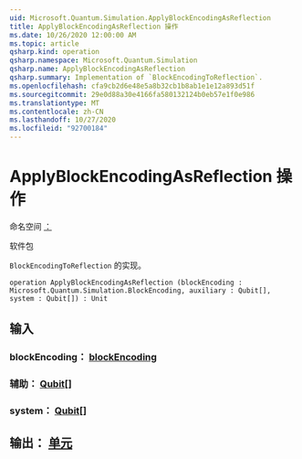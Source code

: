 ```yaml
---
uid: Microsoft.Quantum.Simulation.ApplyBlockEncodingAsReflection
title: ApplyBlockEncodingAsReflection 操作
ms.date: 10/26/2020 12:00:00 AM
ms.topic: article
qsharp.kind: operation
qsharp.namespace: Microsoft.Quantum.Simulation
qsharp.name: ApplyBlockEncodingAsReflection
qsharp.summary: Implementation of `BlockEncodingToReflection`.
ms.openlocfilehash: cfa9cb2d6e48e5a8b32cb1b8ab1e1e12a893d51f
ms.sourcegitcommit: 29e0d88a30e4166fa580132124b0eb57e1f0e986
ms.translationtype: MT
ms.contentlocale: zh-CN
ms.lasthandoff: 10/27/2020
ms.locfileid: "92700184"
---
```

# <a name="applyblockencodingasreflection-operation"></a>ApplyBlockEncodingAsReflection 操作

命名空间 [：](xref:Microsoft.Quantum.Simulation)

软件包 [](https://nuget.org/packages/)


`BlockEncodingToReflection` 的实现。

```qsharp
operation ApplyBlockEncodingAsReflection (blockEncoding : Microsoft.Quantum.Simulation.BlockEncoding, auxiliary : Qubit[], system : Qubit[]) : Unit
```


## <a name="input"></a>输入

### <a name="blockencoding--blockencoding"></a>blockEncoding： [blockEncoding](xref:Microsoft.Quantum.Simulation.BlockEncoding)




### <a name="auxiliary--qubit"></a>辅助： [Qubit](xref:microsoft.quantum.lang-ref.qubit)[]




### <a name="system--qubit"></a>system： [Qubit](xref:microsoft.quantum.lang-ref.qubit)[]





## <a name="output--unit"></a>输出： [单元](xref:microsoft.quantum.lang-ref.unit)

